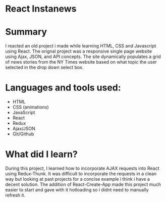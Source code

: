 # React Instanews
# Summary
I reacted an old project i made while learning HTML, CSS and Javascript using React. The orignal project was a responsive single page website using Ajax, JSON, and API concepts. The site dynamically populates a grid of news stories from the NY Times website based on what topic the user selected in the drop down select box. 

# Languages and tools used:
* HTML
* CSS (animations)
* JavaScript
* React
* Redux
* Ajax/JSON
* Git/Github

# What did I learn?
During this project, I learned how to incorporate AJAX requests into React using Redux-Thunk. It was difficult to incorporate the requests in a clean way but looking at past projects for a concise example i think i have a decent solution.
The addition of React-Create-App made this project much easier to start and gave with it hotloading so i didnt need to manually refresh it.
